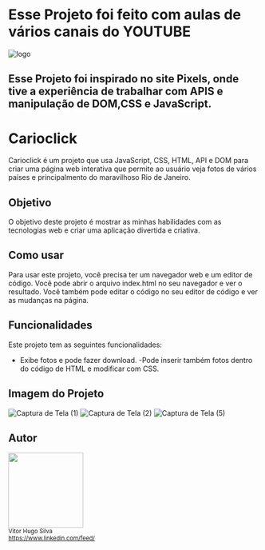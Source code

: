 # Esse Projeto foi feito com aulas de vários canais do YOUTUBE 

![logo](https://github.com/kanongemini/Carioclick/assets/63531496/c781e7db-f435-447d-b0ad-82fdf965828f)
## Esse Projeto foi inspirado no site Pixels, onde tive a experiência de trabalhar com APIS e manipulação de DOM,CSS e JavaScript.

# Carioclick

Carioclick é um projeto que usa JavaScript, CSS, HTML, API e DOM para criar uma página web interativa que permite ao usuário veja fotos de vários países e principalmento do maravilhoso Rio de Janeiro.

## Objetivo

O objetivo deste projeto é mostrar as minhas habilidades com as tecnologias web e criar uma aplicação divertida e criativa.

## Como usar

Para usar este projeto, você precisa ter um navegador web e um editor de código. Você pode abrir o arquivo index.html no seu navegador e ver o resultado. Você também pode editar o código no seu editor de código e ver as mudanças na página. 

## Funcionalidades

Este projeto tem as seguintes funcionalidades:

- Exibe fotos e pode fazer download.
-Pode inserir também fotos dentro do código de HTML e modificar com CSS.

## Imagem do Projeto


![Captura de Tela (1)](https://github.com/kanongemini/Carioclick/assets/63531496/3214d4fb-0ef2-45fb-8ec8-6ac8b8748f16)
![Captura de Tela (2)](https://github.com/kanongemini/Carioclick/assets/63531496/96979993-53b0-477c-b3d2-695927267989)
![Captura de Tela (5)](https://github.com/kanongemini/Carioclick/assets/63531496/857f82de-b16e-4054-8e2c-5e71b02eb0f5)

## Autor

<img src="https://github.com/kanongemini/Carioclick/assets/63531496/6f945281-2693-47fb-acaa-2774aa2c3082" width="150"><br><sub>Vitor Hugo Silva</sub><br><sub>https://www.linkedin.com/feed/</sub>







